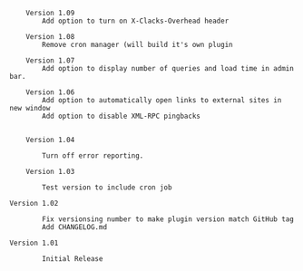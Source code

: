         Version 1.09
            Add option to turn on X-Clacks-Overhead header

        Version 1.08
            Remove cron manager (will build it's own plugin

        Version 1.07
            Add option to display number of queries and load time in admin bar.

        Version 1.06
            Add option to automatically open links to external sites in new window
            Add option to disable XML-RPC pingbacks


        Version 1.04

            Turn off error reporting.

        Version 1.03
    
            Test version to include cron job

	Version 1.02
		
            Fix versionsing number to make plugin version match GitHub tag
            Add CHANGELOG.md

	Version 1.01

            Initial Release